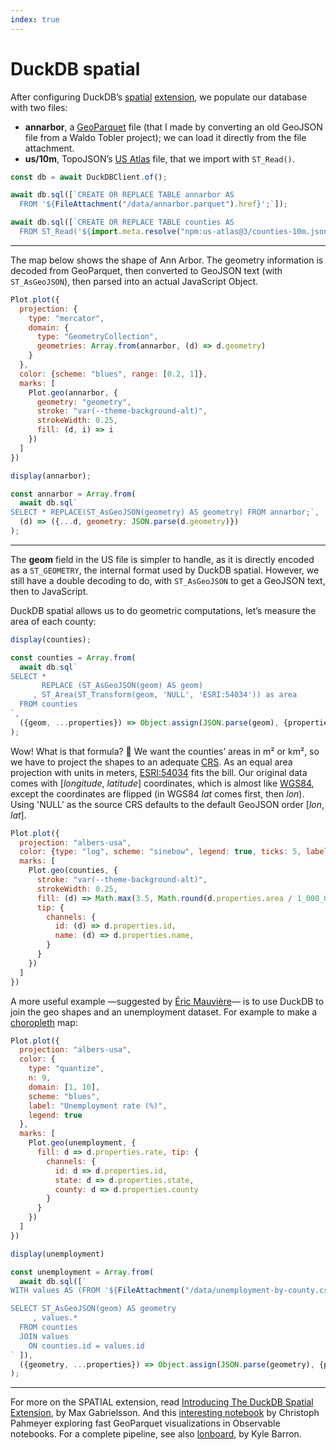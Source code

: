 ```yaml
---
index: true
---
```


# DuckDB spatial

After configuring DuckDB’s [spatial](https://duckdb.org/docs/extensions/spatial/overview.html) [extension](https://observablehq.com/framework/lib/duckdb#extensions), we populate our database with two files:

- **annarbor**, a [GeoParquet](https://geoparquet.org/) file (that I made by converting an old GeoJSON file from a Waldo Tobler project); we can load it directly from the file attachment.
- **us/10m**, TopoJSON’s [US Atlas](https://github.com/topojson/us-atlas) file, that we import with `ST_Read()`.

```js echo
const db = await DuckDBClient.of();

await db.sql([`CREATE OR REPLACE TABLE annarbor AS
  FROM '${FileAttachment("/data/annarbor.parquet").href}';`]);

await db.sql([`CREATE OR REPLACE TABLE counties AS
  FROM ST_Read('${import.meta.resolve("npm:us-atlas@3/counties-10m.json")}')`]);
```

---

The map below shows the shape of Ann Arbor. The geometry information is decoded from GeoParquet, then converted to GeoJSON text (with `ST_AsGeoJSON`), then parsed into an actual JavaScript Object.

```js echo
Plot.plot({
  projection: {
    type: "mercator",
    domain: {
      type: "GeometryCollection",
      geometries: Array.from(annarbor, (d) => d.geometry)
    }
  },
  color: {scheme: "blues", range: [0.2, 1]},
  marks: [
    Plot.geo(annarbor, {
      geometry: "geometry",
      stroke: "var(--theme-background-alt)",
      strokeWidth: 0.25,
      fill: (d, i) => i
    })
  ]
})
```

```js
display(annarbor);
```

```js echo
const annarbor = Array.from(
  await db.sql`
SELECT * REPLACE(ST_AsGeoJSON(geometry) AS geometry) FROM annarbor;`,
  (d) => ({...d, geometry: JSON.parse(d.geometry)})
);
```

---

The **geom** field in the US file is simpler to handle, as it is directly encoded as a `ST_GEOMETRY`, the internal format used by DuckDB spatial. However, we still have a double decoding to do, with `ST_AsGeoJSON` to get a GeoJSON text, then to JavaScript.

DuckDB spatial allows us to do geometric computations, let’s measure the area of each county:

```js
display(counties);
```

```js echo
const counties = Array.from(
  await db.sql`
SELECT *
       REPLACE (ST_AsGeoJSON(geom) AS geom)
     , ST_Area(ST_Transform(geom, 'NULL', 'ESRI:54034')) as area
  FROM counties
`,
  ({geom, ...properties}) => Object.assign(JSON.parse(geom), {properties})
);
```

Wow! What is that formula? 🤯 We want the counties’ areas in m² or km², so we have to project the shapes to an adequate [CRS](https://en.wikipedia.org/wiki/Spatial_reference_system). As an equal area projection with units in meters, [ESRI:54034](https://epsg.io/54034) fits the bill. Our original data comes with [*longitude*, *latitude*] coordinates, which is almost like [WGS84](https://fr.wikipedia.org/wiki/WGS_84), except the coordinates are flipped (in WGS84 _lat_ comes first, then _lon_). Using 'NULL' as the source CRS defaults to the default GeoJSON order [*lon*, *lat*].

```js echo
Plot.plot({
  projection: "albers-usa",
  color: {type: "log", scheme: "sinebow", legend: true, ticks: 5, label: "County area (km²)"},
  marks: [
    Plot.geo(counties, {
      stroke: "var(--theme-background-alt)",
      strokeWidth: 0.25,
      fill: (d) => Math.max(3.5, Math.round(d.properties.area / 1_000_000)),
      tip: {
        channels: {
          id: (d) => d.properties.id,
          name: (d) => d.properties.name,
        }
      }
    })
  ]
})
```

A more useful example —suggested by [Éric Mauvière](https://observablehq.com/user/@ericmauviere)— is to use DuckDB to join the geo shapes and an unemployment dataset. For example to make a [choropleth](/plot/choropleth) map:

```js echo
Plot.plot({
  projection: "albers-usa",
  color: {
    type: "quantize",
    n: 9,
    domain: [1, 10],
    scheme: "blues",
    label: "Unemployment rate (%)",
    legend: true
  },
  marks: [
    Plot.geo(unemployment, {
      fill: d => d.properties.rate, tip: {
        channels: {
          id: d => d.properties.id,
          state: d => d.properties.state,
          county: d => d.properties.county
        }
      }
    })
  ]
})
```

```js
display(unemployment)
```

```js echo
const unemployment = Array.from(
  await db.sql([`
WITH values AS (FROM '${FileAttachment("/data/unemployment-by-county.csv").href}')

SELECT ST_AsGeoJSON(geom) AS geometry
     , values.*
  FROM counties
  JOIN values
    ON counties.id = values.id
` ]),
  ({geometry, ...properties}) => Object.assign(JSON.parse(geometry), {properties})
);
```

---

For more on the SPATIAL extension, read [Introducing The DuckDB Spatial Extension](https://duckdb.org/2023/04/28/spatial.html), by Max Gabrielsson. And this [interesting notebook](https://observablehq.com/@chrispahm/prototyping-geoparquet-geos-in-webassembly) by Christoph Pahmeyer exploring fast GeoParquet visualizations in Observable notebooks. For a complete pipeline, see also [lonboard](https://developmentseed.org/blog/2023-10-23-lonboard), by Kyle Barron.
